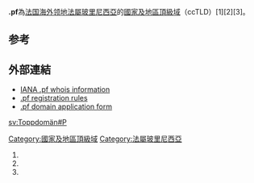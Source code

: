 **.pf**為[法国海外领地](https://zh.wikipedia.org/wiki/法国海外省和海外领地 "wikilink")[法屬玻里尼西亞](../Page/法屬玻里尼西亞.md "wikilink")的[國家及地區頂級域](https://zh.wikipedia.org/wiki/國家及地區頂級域 "wikilink")（ccTLD）\[1\]\[2\]\[3\]。

## 参考

## 外部連結

  - [IANA .pf whois information](http://www.iana.org/root-whois/pf.htm)
  - [.pf registration rules](https://web.archive.org/web/20060326232250/http://www.gobin.info/domainname/formulaire-pf.pdf)
  - [.pf domain application form](https://web.archive.org/web/20060326232244/http://www.gobin.info/domainname/charte-pf.pdf)

[sv:Toppdomän\#P](https://zh.wikipedia.org/wiki/sv:Toppdomän#P "wikilink")

[Category:國家及地區頂級域](https://zh.wikipedia.org/wiki/Category:國家及地區頂級域 "wikilink") [Category:法屬玻里尼西亞](https://zh.wikipedia.org/wiki/Category:法屬玻里尼西亞 "wikilink")

1.
2.
3.